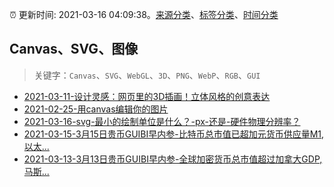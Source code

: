 :alarm_clock: 更新时间: 2021-03-16 04:09:38。[来源分类](../README.md)、[标签分类](../TAGS.md)、[时间分类](../TIMELINE.md)

## Canvas、SVG、图像


> 关键字：`Canvas`、`SVG`、`WebGL`、`3D`、`PNG`、`WebP`、`RGB`、`GUI`



- [2021-03-11-设计灵感：网页里的3D插画！立体风格的创意表达](https://www.ershicimi.com/p/75c98705a38d8b34d0711152a5effd49) 
- [2021-02-25-用canvas编辑你的图片](https://www.ershicimi.com/p/b77d97409c8f667fe53026482ce85bed) 
- [2021-03-16-svg-最小的绘制单位是什么？-px-还是-硬件物理分辨率？](https://www.v2ex.com/t/762062) 
- [2021-03-15-3月15日贵币GUIBI早内参-比特币总市值已超加元货币供应量M1,以太...](https://sec.thief.one/article_content?a_id=0a1881af3628045dd0db937a814e7e79) 
- [2021-03-13-3月13日贵币GUIBI早内参-全球加密货币总市值超过加拿大GDP,马斯...](https://sec.thief.one/article_content?a_id=685a89d476fa07799725672045ccc42b) 